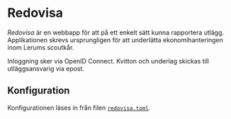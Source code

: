 # Redovisa

_Redovisa_ är en webbapp för att på ett enkelt sätt kunna rapportera utlägg. Applikationen skrevs ursprungligen för att underlätta ekonomihanteringen inom Lerums scoutkår.

Inloggning sker via OpenID Connect. Kvitton och underlag skickas till utläggsansvarig via epost.


## Konfiguration

Konfigurationen läses in från filen [`redovisa.toml`](redovisa.exempel.toml).
